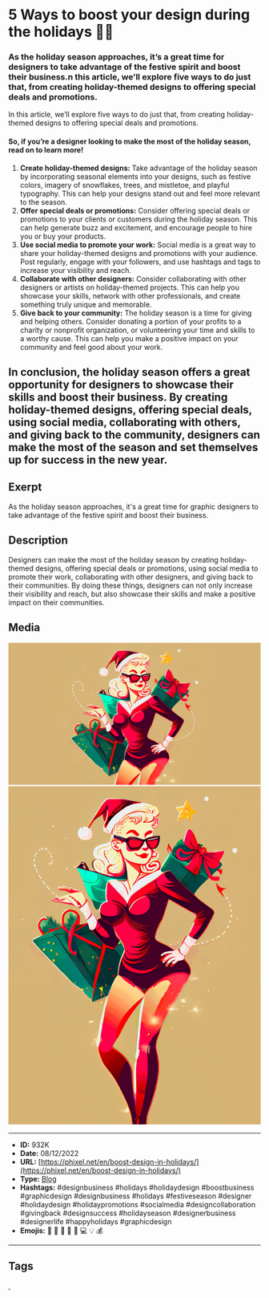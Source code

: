 # 5 Ways to boost your design during the holidays 🎅🏽
### As the holiday season approaches, it’s a great time for designers to take advantage of the festive spirit and boost their business.n this article, we’ll explore five ways to do just that, from creating holiday-themed designs to offering special deals and promotions.
In this article, we’ll explore five ways to do just that, from creating holiday-themed designs to offering special deals and promotions.

#### So, if you’re a designer looking to make the most of the holiday season, read on to learn more!

1. **Create holiday-themed designs:** Take advantage of the holiday season by incorporating seasonal elements into your designs, such as festive colors, imagery of snowflakes, trees, and mistletoe, and playful typography. This can help your designs stand out and feel more relevant to the season.
2. **Offer special deals or promotions:** Consider offering special deals or promotions to your clients or customers during the holiday season. This can help generate buzz and excitement, and encourage people to hire you or buy your products.
3. **Use social media to promote your work:** Social media is a great way to share your holiday-themed designs and promotions with your audience. Post regularly, engage with your followers, and use hashtags and tags to increase your visibility and reach.
4. **Collaborate with other designers:** Consider collaborating with other designers or artists on holiday-themed projects. This can help you showcase your skills, network with other professionals, and create something truly unique and memorable.
5. **Give back to your community:** The holiday season is a time for giving and helping others. Consider donating a portion of your profits to a charity or nonprofit organization, or volunteering your time and skills to a worthy cause. This can help you make a positive impact on your community and feel good about your work.

In conclusion, the holiday season offers a great opportunity for designers to showcase their skills and boost their business. By creating holiday-themed designs, offering special deals, using social media, collaborating with others, and giving back to the community, designers can make the most of the season and set themselves up for success in the new year.
------------
## Exerpt
As the holiday season approaches, it's a great time for graphic designers to take advantage of the festive spirit and boost their business.
## Description
Designers can make the most of the holiday season by creating holiday-themed designs, offering special deals or promotions, using social media to promote their work, collaborating with other designers, and giving back to their communities. By doing these things, designers can not only increase their visibility and reach, but also showcase their skills and make a positive impact on their communities.
## Media
<img src="media/39fadd0e/boosting-the-holidays-cover.jpg">
<img src="media/22c85630/boosting-the-holidays.jpg">

------------
- **ID:** 932K
- **Date:** 08/12/2022
- **URL:** [https://phixel.net/en/boost-design-in-holidays/](https://phixel.net/en/boost-design-in-holidays/)
- **Type:** [Blog](#blog)
- **Hashtags:** #designbusiness #holidays #holidaydesign #boostbusiness #graphicdesign #designbusiness #holidays #festiveseason #designer #holidaydesign #holidaypromotions #socialmedia #designcollaboration #givingback #designsuccess #holidayseason #designerbusiness #designerlife #happyholidays #graphicdesign
- **Emojis:** 🎄 🎅 🏽 🎁 🎨 💻 💡 💰

------------
## Tags
[ ](# )
